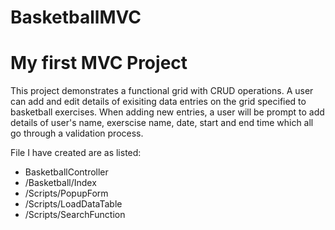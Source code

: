 # BasketballMVC
<h1> My first MVC Project </h1>
<p>
  This project demonstrates a functional grid with CRUD operations. A user can add and edit details of exisiting data entries on the grid specified to basketball exercises. When adding new entries, a user will be prompt to add details of user's name, exerscise name, date, start and end time which all go through a validation process. 
</p>
<p>
File I have created are as listed:
<ul>
  <li>BasketballController</li>
  <li>/Basketball/Index</li>
  <li>/Scripts/PopupForm</li>
  <li>/Scripts/LoadDataTable</li>
  <li>/Scripts/SearchFunction</li>
</ul>
</p>
